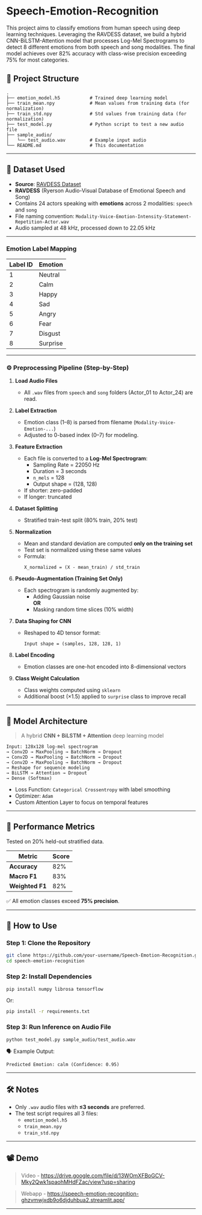 # Speech-Emotion-Recognition

This project aims to classify emotions from human speech using deep learning techniques. Leveraging the RAVDESS dataset, we build a hybrid CNN-BiLSTM-Attention model that processes Log-Mel Spectrograms to detect 8 different emotions from both speech and song modalities. The final model achieves over 82% accuracy with class-wise precision exceeding 75% for most categories.

## 📁 Project Structure

```
.
├── emotion_model.h5           # Trained deep learning model
├── train_mean.npy             # Mean values from training data (for normalization)
├── train_std.npy              # Std values from training data (for normalization)
├── test_model.py              # Python script to test a new audio file
├── sample_audio/
│   └── test_audio.wav         # Example input audio
└── README.md                  # This documentation
```

---

## 📌 Dataset Used
- **Source**: [RAVDESS Dataset](https://zenodo.org/record/1188976)
- **RAVDESS** (Ryerson Audio-Visual Database of Emotional Speech and Song)
- Contains 24 actors speaking with **emotions** across 2 modalities: `speech` and `song`
- File naming convention: `Modality-Voice-Emotion-Intensity-Statement-Repetition-Actor.wav`
- Audio sampled at 48 kHz, processed down to 22.05 kHz

---

### Emotion Label Mapping

| Label ID | Emotion   |
|----------|-----------|
| 1        | Neutral   |
| 2        | Calm      |
| 3        | Happy     |
| 4        | Sad       |
| 5        | Angry     |
| 6        | Fear      |
| 7        | Disgust   |
| 8        | Surprise  |

---

### ⚙️ Preprocessing Pipeline (Step-by-Step)

1. **Load Audio Files**  
   - All `.wav` files from `speech` and `song` folders (Actor_01 to Actor_24) are read.

2. **Label Extraction**  
   - Emotion class (1–8) is parsed from filename (`Modality-Voice-Emotion-...`)
   - Adjusted to 0-based index (0–7) for modeling.

3. **Feature Extraction**  
   - Each file is converted to a **Log-Mel Spectrogram**:
     - Sampling Rate = 22050 Hz  
     - Duration = 3 seconds  
     - `n_mels` = 128  
     - Output shape = (128, 128)  
   - If shorter: zero-padded  
   - If longer: truncated

4. **Dataset Splitting**  
   - Stratified train-test split (80% train, 20% test)

5. **Normalization**  
   - Mean and standard deviation are computed **only on the training set**
   - Test set is normalized using these same values  
   - Formula:  
     ```
     X_normalized = (X - mean_train) / std_train
     ```

6. **Pseudo-Augmentation (Training Set Only)**  
   - Each spectrogram is randomly augmented by:
     - Adding Gaussian noise  
     **OR**
     - Masking random time slices (10% width)

7. **Data Shaping for CNN**  
   - Reshaped to 4D tensor format:  
     ```
     Input shape = (samples, 128, 128, 1)
     ```

8. **Label Encoding**  
   - Emotion classes are one-hot encoded into 8-dimensional vectors

9. **Class Weight Calculation**  
   - Class weights computed using `sklearn`  
   - Additional boost (×1.5) applied to `surprise` class to improve recall
     
---

## 🧠 Model Architecture

> A hybrid **CNN + BiLSTM + Attention** deep learning model

```text
Input: 128x128 log-mel spectrogram
→ Conv2D → MaxPooling → BatchNorm → Dropout
→ Conv2D → MaxPooling → BatchNorm → Dropout
→ Conv2D → MaxPooling → BatchNorm → Dropout
→ Reshape for sequence modeling
→ BiLSTM → Attention → Dropout
→ Dense (Softmax)
```

- Loss Function: `Categorical Crossentropy` with label smoothing
- Optimizer: `Adam`
- Custom Attention Layer to focus on temporal features

---

## 🎯 Performance Metrics

Tested on 20% held-out stratified data.

| Metric         | Score     |
|----------------|-----------|
| **Accuracy**   | 82%       |
| **Macro F1**   | 83%       |
| **Weighted F1**| 82%       |

✅ All emotion classes exceed **75% precision**.

---

## 🚀 How to Use

### Step 1: Clone the Repository

```bash
git clone https://github.com/your-username/Speech-Emotion-Recognition.git
cd speech-emotion-recognition
```

### Step 2: Install Dependencies

```bash
pip install numpy librosa tensorflow
```

Or:

```bash
pip install -r requirements.txt
```

### Step 3: Run Inference on Audio File

```bash
python test_model.py sample_audio/test_audio.wav
```

🗣️ Example Output:

```
Predicted Emotion: calm (Confidence: 0.95)
```

---

## 🛠️ Notes

- Only `.wav` audio files with **≤3 seconds** are preferred.
- The test script requires all 3 files:
  - `emotion_model.h5`
  - `train_mean.npy`
  - `train_std.npy`

---

## 📽️ Demo

> Video - https://drive.google.com/file/d/13WOmXFBoGCV-Mky2Qwk1spaohMHdFZac/view?usp=sharing

> Webapp - https://speech-emotion-recognition-ghzvmwjxdb9o6djduhbua2.streamlit.app/
---
